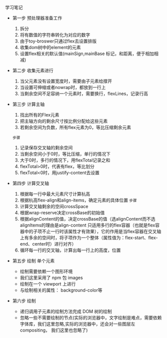 学习笔记

* 第一步 预处理器准备工作
  1. 拆分
  2. 将有数值的字符串转化为对应的数字
  3. 由于toy-broswer只通过flex去设置排版
  4. 收集dom树中的element的元素
  5. 设置flex相关的默认值(mainSign,mainBase 标记，和距离，便于相加相减)

* 第二步 收集元素进行
  1. 当父元素没有设置宽度时，需要由子元素给撑开
  2. 当设置可伸缩或者nowrap时，都放到一行上
  3. 当剩余空间不足容纳一个元素时，需要换行，flexLines，记录行高

* 第三步 计算主轴
  1. 找出所有的Flex元素
  2. 把主轴方向的剩余尺寸按比例分配给这些元素
  3. 若剩余空间为负数，所有flex元素为0，等比压缩剩余元素

  `步骤`
  1. 记录保存交叉轴的剩余空间
  2. 当剩余空间小于0时，等比压缩，单行的情况下
  3. 大于0时，多行的情况下，用flexTotal记录之和
    1. flexTotal>0时，代表有flex，等比划分
    2. flexTotal<0时，用justify-content去设置

* 第四步 计算交叉轴
	1. 根据每一行中最大元素尺寸计算杭高
	2. 根据杭高flex-align和align-items，确定元素的具体位置
	`步骤`
	1. 计算交叉轴剩余的空间crossSpace
	2. 根据wrap-reserve决定crossBase的初始值
	3. 根据alignContent的值，决定crossBase的值（选alignContent而不选alignItems的理由是align-content 只适用多行的flex容器（也就是flex容器中的子项不止一行时该属性才有效果），它的作用是当flex容器在交叉轴上有多余的空间时，将子项作为一个整体（属性值为：flex-start、flex-end、center时）进行对齐）
	4. 循环每一行的交叉轴，计算出每一行上的高度，位置

* 第五步 绘制 单个元素
  * 绘制需要依赖一个图形环境
  * 我们这里采用了 npm 包 images
  * 绘制在一个 viewport 上进行
  * 与绘制相关的属性： background-color等

* 第六步 绘制
  * 递归调用子元素的绘制方法完成 DOM 树的绘制
  * 忽略一些不需要绘制的节点(实际的浏览器中，文字绘制是难点，需要依赖字体库，我们这里忽略,实际的浏览器中，还会对一些图层左 compositing， 我们这里也忽略了)

